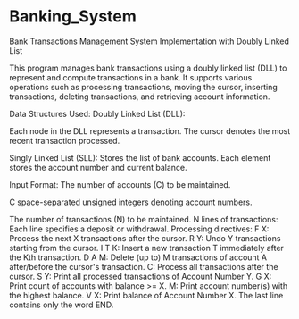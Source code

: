 # Banking_System
Bank Transactions Management System Implementation with Doubly Linked List 

This program manages bank transactions using a doubly linked list (DLL) to represent and compute transactions in a bank. It supports various operations such as processing transactions, moving the cursor, inserting transactions, deleting transactions, and retrieving account information.

Data Structures Used:
Doubly Linked List (DLL):

Each node in the DLL represents a transaction.
The cursor denotes the most recent transaction processed.

Singly Linked List (SLL):
Stores the list of bank accounts.
Each element stores the account number and current balance.

Input Format:
The number of accounts (C) to be maintained.

C space-separated unsigned integers denoting account numbers.

The number of transactions (N) to be maintained.
N lines of transactions: Each line specifies a deposit or withdrawal.
Processing directives:
F X: Process the next X transactions after the cursor.
R Y: Undo Y transactions starting from the cursor.
I T K: Insert a new transaction T immediately after the Kth transaction.
D A M: Delete (up to) M transactions of account A after/before the cursor's transaction.
C: Process all transactions after the cursor.
S Y: Print all processed transactions of Account Number Y.
G X: Print count of accounts with balance >= X.
M: Print account number(s) with the highest balance.
V X: Print balance of Account Number X.
The last line contains only the word END.
